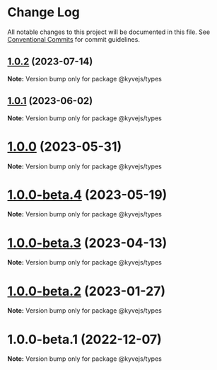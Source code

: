 # Change Log

All notable changes to this project will be documented in this file.
See [Conventional Commits](https://conventionalcommits.org) for commit guidelines.

## [1.0.2](https://github.com/KYVENetwork/kyvejs/compare/@kyvejs/types@1.0.1...@kyvejs/types@1.0.2) (2023-07-14)

**Note:** Version bump only for package @kyvejs/types

## [1.0.1](https://github.com/KYVENetwork/kyvejs/compare/@kyvejs/types@1.0.0...@kyvejs/types@1.0.1) (2023-06-02)

**Note:** Version bump only for package @kyvejs/types

# [1.0.0](https://github.com/KYVENetwork/kyvejs/compare/@kyvejs/types@1.0.0-beta.4...@kyvejs/types@1.0.0) (2023-05-31)

**Note:** Version bump only for package @kyvejs/types

# [1.0.0-beta.4](https://github.com/KYVENetwork/kyvejs/compare/@kyvejs/types@1.0.0-beta.3...@kyvejs/types@1.0.0-beta.4) (2023-05-19)

**Note:** Version bump only for package @kyvejs/types

# [1.0.0-beta.3](https://github.com/KYVENetwork/kyvejs/compare/@kyvejs/types@1.0.0-beta.2...@kyvejs/types@1.0.0-beta.3) (2023-04-13)

**Note:** Version bump only for package @kyvejs/types

# [1.0.0-beta.2](https://github.com/KYVENetwork/kyvejs/compare/@kyvejs/types@1.0.0-beta.1...@kyvejs/types@1.0.0-beta.2) (2023-01-27)

**Note:** Version bump only for package @kyvejs/types

# 1.0.0-beta.1 (2022-12-07)

**Note:** Version bump only for package @kyvejs/types
